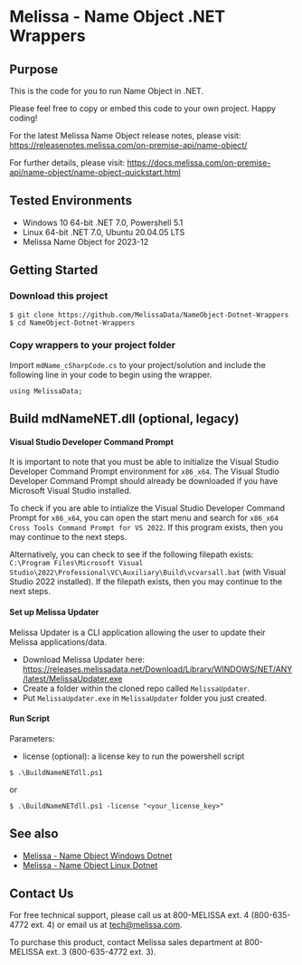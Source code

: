# Melissa - Name Object .NET Wrappers

## Purpose
This is the code for you to run Name Object in .NET.

Please feel free to copy or embed this code to your own project. Happy coding!

For the latest Melissa Name Object release notes, please visit: https://releasenotes.melissa.com/on-premise-api/name-object/

For further details, please visit: https://docs.melissa.com/on-premise-api/name-object/name-object-quickstart.html

## Tested Environments
- Windows 10 64-bit .NET 7.0, Powershell 5.1
- Linux 64-bit .NET 7.0, Ubuntu 20.04.05 LTS
- Melissa Name Object for 2023-12

## Getting Started

### Download this project
```
$ git clone https://github.com/MelissaData/NameObject-Dotnet-Wrappers
$ cd NameObject-Dotnet-Wrappers
```

### Copy wrappers to your project folder
Import `mdName_cSharpCode.cs` to your project/solution and include the following line in your code to begin using the wrapper.

```
using MelissaData;
```

## Build mdNameNET.dll (optional, legacy)
#### Visual Studio Developer Command Prompt
It is important to note that you must be able to initialize the Visual Studio Developer Command Prompt environment for `x86_x64`. The Visual Studio Developer Command Prompt should already be downloaded if you have Microsoft Visual Studio installed. 

To check if you are able to intialize the Visual Studio Developer Command Prompt for `x86_x64`, you can open the start menu and search for `x86_x64 Cross Tools Command Prompt for VS 2022`. If this program exists, then you may continue to the next steps.

Alternatively, you can check to see if the following filepath exists: `C:\Program Files\Microsoft Visual Studio\2022\Professional\VC\Auxiliary\Build\vcvarsall.bat` (with Visual Studio 2022 installed). If the filepath exists, then you may continue to the next steps.

#### Set up Melissa Updater 
Melissa Updater is a CLI application allowing the user to update their Melissa applications/data. 

- Download Melissa Updater here: <https://releases.melissadata.net/Download/Library/WINDOWS/NET/ANY/latest/MelissaUpdater.exe>
- Create a folder within the cloned repo called `MelissaUpdater`.
- Put `MelissaUpdater.exe` in `MelissaUpdater` folder you just created.

#### Run Script
Parameters:
- license (optional): a license key to run the powershell script

```
$ .\BuildNameNETdll.ps1
```

or

```
$ .\BuildNameNETdll.ps1 -license "<your_license_key>"
```

## See also
- [Melissa - Name Object Windows Dotnet](https://github.com/MelissaData/NameObject-Dotnet)
- [Melissa - Name Object Linux Dotnet](https://github.com/MelissaData/NameObject-Dotnet-Linux)
    
## Contact Us
For free technical support, please call us at 800-MELISSA ext. 4 (800-635-4772 ext. 4) or email us at tech@melissa.com.

To purchase this product, contact Melissa sales department at 800-MELISSA ext. 3 (800-635-4772 ext. 3).
